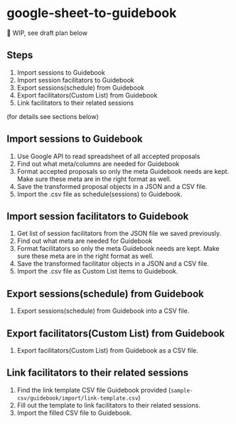 # google-sheet-to-guidebook
:stop_sign: WIP, see draft plan below

## Steps

1. Import sessions to Guidebook
2. Import session facilitators to Guidebook
3. Export sessions(schedule) from Guidebook
4. Export facilitators(Custom List) from Guidebook
5. Link facilitators to their related sessions

(for details see sections below)


## Import sessions to Guidebook

1. Use Google API to read spreadsheet of all accepted proposals
2. Find out what meta/columns are needed for Guidebook
3. Format accepted proposals so only the meta Guidebook needs are kept. Make sure these meta are in the right format as well.
4. Save the transformed proposal objects in a JSON and a CSV file.
5. Import the .csv file as schedule(sessions) to Guidebook.


## Import session facilitators to Guidebook

1. Get list of session facilitators from the JSON file we saved previously.
2. Find out what meta are needed for Guidebook
3. Format facilitators so only the meta Guidebook needs are kept. Make sure these meta are in the right format as well.
4. Save the transformed facilitator objects in a JSON and a CSV file.
5. Import the .csv file as Custom List Items to Guidebook.


## Export sessions(schedule) from Guidebook

1. Export sessions(schedule) from Guidebook into a CSV file.


## Export facilitators(Custom List) from Guidebook

1. Export facilitators(Custom List) from Guidebook as a CSV file.


## Link facilitators to their related sessions

1. Find the link template CSV file Guidebook provided (`sample-csv/guidebook/import/link-template.csv`)
2. Fill out the template to link facilitators to their related sessions.
3. Import the filled CSV file to Guidebook.


